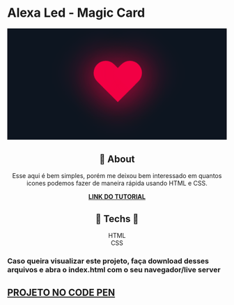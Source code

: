 #  **Alexa Led - Magic Card**

<div align="center">

![print do projeto](print.png)

</div>

<div align="center">

## 	&#127919; **About**
Esse aqui é bem simples, porém me deixou bem interessado em quantos icones podemos fazer de maneira rápida usando HTML e CSS.


</div>

<div align="center"><a href="https://www.youtube.com/watch?v=xbSkwEbizZk"> 

**LINK DO TUTORIAL** 

</a></div>

<div align="center">

</div>
<div align="center">

## 🔧 **Techs** 🔧

HTML<br/>
CSS<br/>

</div>

### Caso queira visualizar este projeto, faça download desses arquivos e abra o index.html com o seu navegador/live server

## <a href="https://codepen.io/thiagofang/pen/VwXQvWv">PROJETO NO CODE PEN</a>